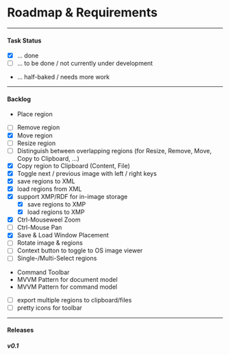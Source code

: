 # Roadmap & Requirements #

----------------------------------------------------

#### Task Status ####
- [x] ... done
- [ ] ... to be done / not currently under development
- ... half-baked / needs more work

----------------------------------------------------

#### Backlog ####
- Place region
- [ ] Remove region
- [x] Move region
- [ ] Resize region
- [ ] Distinguish between overlapping regions (for Resize, Remove, Move, Copy to Clipboard, ...)
- [x] Copy region to Clipboard (Content, File)
- [x] Toggle next / previous image with left / right keys
- [x] save regions to XML
- [x] load regions from XML
- [x] support XMP/RDF for in-image storage
	- [x] save regions to XMP
	- [x] load regions to XMP
- [x] Ctrl-Mouseweel Zoom
- [ ] Ctrl-Mouse Pan
- [x] Save & Load Window Placement
- [ ] Rotate image & regions
- [ ] Context button to toggle to OS image viewer
- [ ] Single-/Multi-Select regions
- Command Toolbar
- MVVM Pattern for document model
- MVVM Pattern for command model
- [ ] export multiple regions to clipboard/files
- [ ] pretty icons for toolbar

----------------------------------------------------

#### Releases ####
##### v0.1 #####
